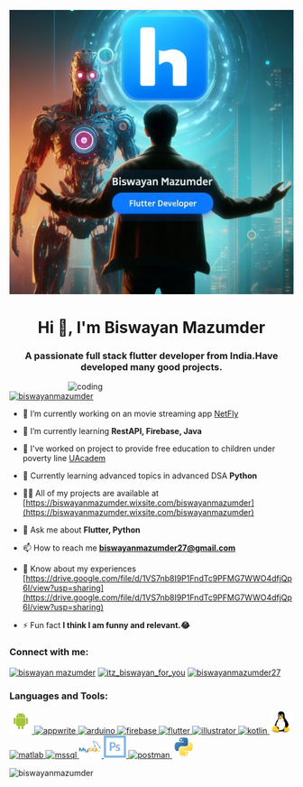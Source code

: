 ![logo](https://github.com/BiswayanMazumder/BiswayanMazumder/blob/main/_ebba1f40-8591-4a6f-b37d-c9d18f2632e3.jpeg)
<h1 align="center">Hi 👋, I'm Biswayan Mazumder</h1>
<h3 align="center">A passionate full stack flutter developer from India.Have developed many good projects.</h3>

<img align="right" alt="coding" width="400" src="https://user-images.githubusercontent.com/55389276/140866485-8fb1c876-9a8f-4d6a-98dc-08c4981eaf70.gif">

<p align="left"> <a href="https://github.com/ryo-ma/github-profile-trophy"><img src="https://github-profile-trophy.vercel.app/?username=biswayanmazumder" alt="biswayanmazumder" /></a> </p>

- 🔭 I’m currently working on an movie streaming app [NetFly](https://github.com/BiswayanMazumder/Netflyy)

- 🌱 I’m currently learning **RestAPI, Firebase, Java**

- 🔭 I've worked on project to provide free education to children under poverty line [UAcadem](https://github.com/BiswayanMazumder/UAcadem)

- 🤝 Currently learning advanced topics in advanced DSA **Python**

- 👨‍💻 All of my projects are available at [https://biswayanmazumder.wixsite.com/biswayanmazumder](https://biswayanmazumder.wixsite.com/biswayanmazumder)

- 💬 Ask me about **Flutter, Python**

- 📫 How to reach me **biswayanmazumder27@gmail.com**

- 📄 Know about my experiences [https://drive.google.com/file/d/1VS7nb8I9P1FndTc9PFMG7WWO4dfjQp6I/view?usp=sharing](https://drive.google.com/file/d/1VS7nb8I9P1FndTc9PFMG7WWO4dfjQp6I/view?usp=sharing)

- ⚡ Fun fact **I think I am funny and relevant.😂**

<h3 align="left">Connect with me:</h3>
<p align="left">
<a href="https://linkedin.com/in/biswayan mazumder" target="blank"><img align="center" src="https://raw.githubusercontent.com/rahuldkjain/github-profile-readme-generator/master/src/images/icons/Social/linked-in-alt.svg" alt="biswayan mazumder" height="30" width="40" /></a>
<a href="https://instagram.com/itz_biswayan_for_you" target="blank"><img align="center" src="https://raw.githubusercontent.com/rahuldkjain/github-profile-readme-generator/master/src/images/icons/Social/instagram.svg" alt="itz_biswayan_for_you" height="30" width="40" /></a>
<a href="https://www.leetcode.com/biswayanmazumder27" target="blank"><img align="center" src="https://raw.githubusercontent.com/rahuldkjain/github-profile-readme-generator/master/src/images/icons/Social/leet-code.svg" alt="biswayanmazumder27" height="30" width="40" /></a>
</p>

<h3 align="left">Languages and Tools:</h3>
<p align="left"> <a href="https://developer.android.com" target="_blank" rel="noreferrer"> <img src="https://raw.githubusercontent.com/devicons/devicon/master/icons/android/android-original-wordmark.svg" alt="android" width="40" height="40"/> </a> <a href="https://appwrite.io" target="_blank" rel="noreferrer"> <img src="https://www.vectorlogo.zone/logos/appwriteio/appwriteio-icon.svg" alt="appwrite" width="40" height="40"/> </a> <a href="https://www.arduino.cc/" target="_blank" rel="noreferrer"> <img src="https://cdn.worldvectorlogo.com/logos/arduino-1.svg" alt="arduino" width="40" height="40"/> </a> <a href="https://firebase.google.com/" target="_blank" rel="noreferrer"> <img src="https://www.vectorlogo.zone/logos/firebase/firebase-icon.svg" alt="firebase" width="40" height="40"/> </a> <a href="https://flutter.dev" target="_blank" rel="noreferrer"> <img src="https://www.vectorlogo.zone/logos/flutterio/flutterio-icon.svg" alt="flutter" width="40" height="40"/> </a> <a href="https://www.adobe.com/in/products/illustrator.html" target="_blank" rel="noreferrer"> <img src="https://www.vectorlogo.zone/logos/adobe_illustrator/adobe_illustrator-icon.svg" alt="illustrator" width="40" height="40"/> </a> <a href="https://kotlinlang.org" target="_blank" rel="noreferrer"> <img src="https://www.vectorlogo.zone/logos/kotlinlang/kotlinlang-icon.svg" alt="kotlin" width="40" height="40"/> </a> <a href="https://www.linux.org/" target="_blank" rel="noreferrer"> <img src="https://raw.githubusercontent.com/devicons/devicon/master/icons/linux/linux-original.svg" alt="linux" width="40" height="40"/> </a> <a href="https://www.mathworks.com/" target="_blank" rel="noreferrer"> <img src="https://upload.wikimedia.org/wikipedia/commons/2/21/Matlab_Logo.png" alt="matlab" width="40" height="40"/> </a> <a href="https://www.microsoft.com/en-us/sql-server" target="_blank" rel="noreferrer"> <img src="https://www.svgrepo.com/show/303229/microsoft-sql-server-logo.svg" alt="mssql" width="40" height="40"/> </a> <a href="https://www.mysql.com/" target="_blank" rel="noreferrer"> <img src="https://raw.githubusercontent.com/devicons/devicon/master/icons/mysql/mysql-original-wordmark.svg" alt="mysql" width="40" height="40"/> </a> <a href="https://www.photoshop.com/en" target="_blank" rel="noreferrer"> <img src="https://raw.githubusercontent.com/devicons/devicon/master/icons/photoshop/photoshop-line.svg" alt="photoshop" width="40" height="40"/> </a> <a href="https://postman.com" target="_blank" rel="noreferrer"> <img src="https://www.vectorlogo.zone/logos/getpostman/getpostman-icon.svg" alt="postman" width="40" height="40"/> </a> <a href="https://www.python.org" target="_blank" rel="noreferrer"> <img src="https://raw.githubusercontent.com/devicons/devicon/master/icons/python/python-original.svg" alt="python" width="40" height="40"/> </a> </p>

<p><img align="center" src="https://github-readme-stats.vercel.app/api/top-langs?username=biswayanmazumder&show_icons=true&locale=en&layout=compact" alt="biswayanmazumder" /></p>
